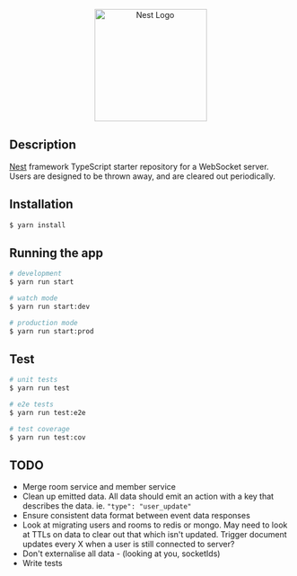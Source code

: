 <p align="center">
  <a href="http://nestjs.com/" target="blank"><img src="https://nestjs.com/img/logo-small.svg" width="200" alt="Nest Logo" /></a>
</p>

## Description

[Nest](https://github.com/nestjs/nest) framework TypeScript starter repository for a WebSocket server. Users are designed to be thrown away, and are cleared out periodically.

## Installation

```bash
$ yarn install
```

## Running the app

```bash
# development
$ yarn run start

# watch mode
$ yarn run start:dev

# production mode
$ yarn run start:prod
```

## Test

```bash
# unit tests
$ yarn run test

# e2e tests
$ yarn run test:e2e

# test coverage
$ yarn run test:cov
```

## TODO

-   Merge room service and member service
-   Clean up emitted data. All data should emit an action with a key that describes the data. ie. `"type": "user_update"`
-   Ensure consistent data format between event data responses
-   Look at migrating users and rooms to redis or mongo. May need to look at TTLs on data to clear out that which isn't updated. Trigger document updates every X when a user is still connected to server?
-   Don't externalise all data - (looking at you, socketIds)
-   Write tests
